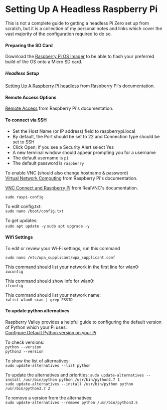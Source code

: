 # Setting Up A Headless Raspberry Pi
This is not a complete guide to getting a headless Pi Zero set up from scratch, but it is 
a collection of my personal notes and links which cover the vast majority of the configuration required to do so.

#### Preparing the SD Card
Download the [Raspberry Pi OS Imager](https://www.raspberrypi.org/software/) to be able to flash
your preferred build of the OS onto a Micro SD card.

##### Headless Setup
[Setting Up A Raspberry Pi headless](https://www.raspberrypi.org/documentation/configuration/wireless/headless.md) from Raspberry Pi's documentation.

#### Remote Access Options
[Remote Access](https://www.raspberrypi.org/documentation/remote-access/README.md) from Raspberry Pi's documentation.

#### To connect via SSH

- Set the Host Name (or IP address) field to raspberrypi.local
- By default, the Port should be set to 22 and Connection type should be set to SSH
- Click Open; if you see a Security Alert select Yes
- A new terminal window should appear prompting you for a username
- The default username is `pi`
- The default password is `raspberry`

To enable VNC (should also change hostname & password)  
[Virtual Network Computing](https://www.raspberrypi.org/documentation/remote-access/vnc/) from Raspberry Pi's documentation.

[VNC Connect and Raspberry Pi](https://help.realvnc.com/hc/en-us/articles/360002249917-VNC-Connect-and-Raspberry-Pi) from RealVNC's documentation.

`sudo raspi-config`

To edit config.txt:  
`sudo nano /boot/config.txt`

To get updates:  
`sudo apt update -y`
`sudo apt upgrade -y`

#### Wifi Settings
To edit or review your Wi-Fi settings, run this command

`sudo nano /etc/wpa_supplicant/wpa_supplicant.conf`

This command should list your network in the first line for wlan0:  
`iwconfig`

This command should show info for wlan0:  
`ifconfig`

This command should list your network name:  
`iwlist wlan0 scan | grep ESSID`

#### To update python alternatives  

Raspberry Valley provides a helpful guide to configuring the default version of 
Python which your Pi uses:  
[Configure Default Python version on your Pi](<https://raspberry-valley.azurewebsites.net/Python-Default-Version/>)

To check versions:  
`python --version`  
`python3 --version`

To show the list of alternatives:  
`sudo update-alternatives --list python`  

To update the alternatives and priorities:  `sudo update-alternatives --install /usr/bin/python python /usr/bin/python2.7 1`  
`sudo update-alternatives --install /usr/bin/python python /usr/bin/python3.7 2`  

To remove a version from the alternatives:  
`sudo update-alternatives --remove python /usr/bin/python3.5`  
